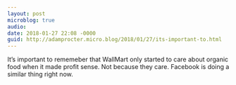 ```yaml
---
layout: post
microblog: true
audio: 
date: 2018-01-27 22:08 -0000
guid: http://adamprocter.micro.blog/2018/01/27/its-important-to.html
---
```

It’s important to rememeber that WallMart only started to care about organic food when it made profit sense. Not because they care. Facebook is doing a similar thing right now. 
